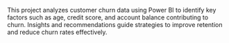 This project analyzes customer churn data using Power BI to identify key factors such as age, credit score, and account balance contributing to churn. 
Insights and recommendations guide strategies to improve retention and reduce churn rates effectively.
